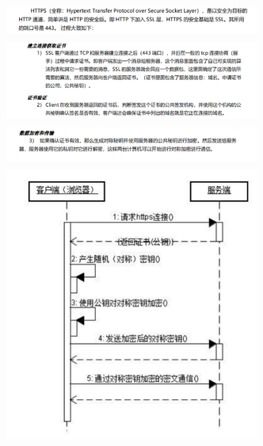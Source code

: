 ![image-20210226101111595](assets/image-20210226101111595.png)

![image-20210226101131938](assets/image-20210226101131938.png)

![image-20210226101153116](assets/image-20210226101153116.png)

![image-20210226101205190](assets/image-20210226101205190.png)